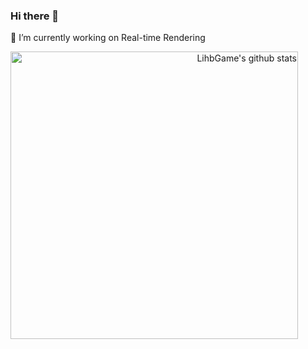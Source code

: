 ### Hi there 👋
🔭 I’m currently working on Real-time Rendering
<p align="right">
  <a href="https://github.com/anuraghazra/github-readme-stats">
    <img width="460" align="left" alt="LihbGame's github stats" src="https://github-readme-stats.friederbluemle.vercel.app/api?username=LihbGame&theme=dark&show_icons=true" />
  </a>
</p>
<!--
**LihbGame/LihbGame** is a ✨ _special_ ✨ repository because its `README.md` (this file) appears on your GitHub profile.

Here are some ideas to get you started:

- 🔭 I’m currently working on ...
- 🌱 I’m currently learning ...
- 👯 I’m looking to collaborate on ...
- 🤔 I’m looking for help with ...
- 💬 Ask me about ...
- 📫 How to reach me: ...
- 😄 Pronouns: ...
- ⚡ Fun fact: ...
-->
